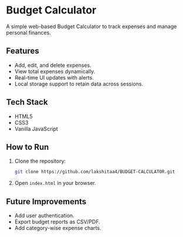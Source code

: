 # Budget Calculator

A simple web-based Budget Calculator to track expenses and manage personal finances.

## Features
- Add, edit, and delete expenses.
- View total expenses dynamically.
- Real-time UI updates with alerts.
- Local storage support to retain data across sessions.

## Tech Stack
- HTML5
- CSS3
- Vanilla JavaScript

## How to Run
1. Clone the repository:
   ```bash
   git clone https://github.com/lakshitaa4/BUDGET-CALCULATOR.git
   ```
2. Open `index.html` in your browser.

## Future Improvements
- Add user authentication.
- Export budget reports as CSV/PDF.
- Add category-wise expense charts.


